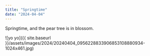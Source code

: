 ```yaml
---
title: "Springtime"
date: "2024-04-04"
---
```


Springtime, and the pear tree is in blossom.

![yo yo]({{ site.baseurl }}/assets/images/2024/20240404_0956228833906853108880934-1024x461.jpg)
